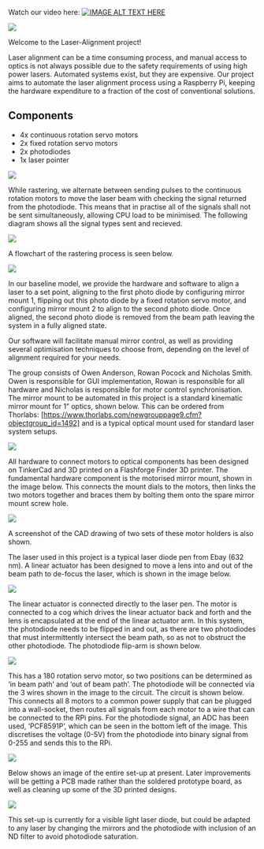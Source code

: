 Watch our video here:
[![IMAGE ALT TEXT HERE](https://img.youtube.com/vi/S9H6QgvDfmc/0.jpg)](https://www.youtube.com/watch?v=S9H6QgvDfmc)

![](https://github.com/owanderson/Laser-Alignment/blob/master/Logo.png)


Welcome to the Laser-Alignment project!

Laser alignment can be a time consuming process, and manual access to optics is not always possible due to the safety requirements of using high power lasers. Automated systems exist, but they are expensive. Our project aims to automate the laser alignment process using a Raspberry Pi, keeping the hardware expenditure to a fraction of the cost of conventional solutions.

## Components
- 4x continuous rotation servo motors
- 2x fixed rotation servo motors
- 2x photodiodes
- 1x laser pointer

![](https://github.com/owanderson/Laser-Alignment/blob/master/Diagram.png)

While rastering, we alternate between sending pulses to the continuous rotation motors to move the laser beam with checking the signal returned from the photodiode. This means that in practise all of the signals shall not be sent simultaneously, allowing CPU load to be minimised. The following diagram shows all the signal types sent and recieved.

![](https://github.com/owanderson/Laser-Alignment/blob/master/Slide1.PNG)

A flowchart of the rastering process is seen below.

![](https://github.com/owanderson/Laser-Alignment/blob/master/Flowchart.png)

In our baseline model, we provide the hardware and software to align a laser to a set point, aligning to the first photo diode by configuring mirror mount 1, flipping out this photo diode by a fixed rotation servo motor, and configuring mirror mount 2 to align to the second photo diode. Once aligned, the second photo diode is removed from the beam path leaving the system in a fully aligned state.

Our software will facilitate manual mirror control, as well as providing several optimisation techniques to choose from, depending on the level of alignment required for your needs.

The group consists of Owen Anderson, Rowan Pocock and Nicholas Smith. Owen is responsible for GUI implementation, Rowan is responsible for all hardware and Nicholas is responsible for motor control synchronisation.
The mirror mount to be automated in this project is a standard kinematic mirror mount for 1” optics, shown below. This can be ordered from Thorlabs: [https://www.thorlabs.com/newgrouppage9.cfm?objectgroup_id=1492] and is a typical optical mount used for standard laser system setups. 

![](https://github.com/owanderson/Laser-Alignment/blob/master/Mount.png)

All hardware to connect motors to optical components has been designed on TinkerCad and 3D printed on a Flashforge Finder 3D printer. The fundamental hardware component is the motorised mirror mount, shown in the image below. This connects the mount dials to the motors, then links the two motors together and braces them by bolting them onto the spare mirror mount screw hole. 

![](https://github.com/owanderson/Laser-Alignment/blob/master/MMM.PNG)

A screenshot of the CAD drawing of two sets of these motor holders is also shown. 

The laser used in this project is a typical laser diode pen from Ebay (632 nm). A linear actuator has been designed to move a lens into and out of the beam path to de-focus the laser, which is shown in the image below.

![](https://github.com/owanderson/Laser-Alignment/blob/master/Linear_actuator.PNG)

The linear actuator is connected directly to the laser pen. The motor is connected to a cog which drives the linear actuator back and forth and the lens is encapsulated at the end of the linear actuator arm.
In this system, the photodiode needs to be flipped in and out, as there are two photodiodes that must intermittently intersect the beam path, so as not to obstruct the other photodiode. The photodiode flip-arm is shown below. 

![](https://github.com/owanderson/Laser-Alignment/blob/master/PD.PNG)

This has a 180 rotation servo motor, so two positions can be determined as ‘in beam path’ and ‘out of beam path’. The photodiode will be connected via the 3 wires shown in the image to the circuit.
The circuit is shown below. This connects all 8 motors to a common power supply that can be plugged into a wall-socket, then routes all signals from each motor to a wire that can be connected to the RPi pins. For the photodiode signal, an ADC has been used, ‘PCF8591P’, which can be seen in the bottom left of the image. This discretises the voltage (0-5V) from the photodiode into binary signal from 0-255 and sends this to the RPi. 

![](https://github.com/owanderson/Laser-Alignment/blob/master/Circuit.png)

Below shows an image of the entire set-up at present. Later improvements will be getting a PCB made rather than the soldered prototype board, as well as cleaning up some of the 3D printed designs. 

![](https://github.com/owanderson/Laser-Alignment/blob/master/Project.png)

This set-up is currently for a visible light laser diode, but could be adapted to any laser by changing the mirrors and the photodiode with inclusion of an ND filter to avoid photodiode saturation. 
